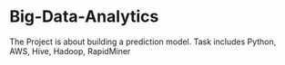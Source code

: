 # Big-Data-Analytics
The Project is about building a prediction model. Task includes Python, AWS, Hive, Hadoop, RapidMiner
